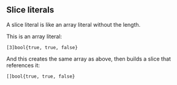 ## Slice literals

A slice literal is like an array literal without the length.

This is an array literal:

```[3]bool{true, true, false}```

And this creates the same array as above, then builds a slice that references it:

```[]bool{true, true, false}```
